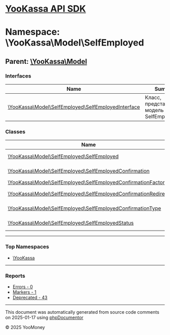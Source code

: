 # [YooKassa API SDK](../home.md)

# Namespace: \YooKassa\Model\SelfEmployed

## Parent: [\YooKassa\Model](../namespaces/yookassa-model.md)

### Interfaces

| Name | Summary |
| ---- | ------- |
| [\YooKassa\Model\SelfEmployed\SelfEmployedInterface](../classes/YooKassa-Model-SelfEmployed-SelfEmployedInterface.md) | Класс, представляющий модель SelfEmployed. |

### Classes

| Name | Summary |
| ---- | ------- |
| [\YooKassa\Model\SelfEmployed\SelfEmployed](../classes/YooKassa-Model-SelfEmployed-SelfEmployed.md) | Класс, представляющий модель SelfEmployed. |
| [\YooKassa\Model\SelfEmployed\SelfEmployedConfirmation](../classes/YooKassa-Model-SelfEmployed-SelfEmployedConfirmation.md) | Класс, представляющий модель SelfEmployedConfirmation. |
| [\YooKassa\Model\SelfEmployed\SelfEmployedConfirmationFactory](../classes/YooKassa-Model-SelfEmployed-SelfEmployedConfirmationFactory.md) | Class ConfirmationFactory |
| [\YooKassa\Model\SelfEmployed\SelfEmployedConfirmationRedirect](../classes/YooKassa-Model-SelfEmployed-SelfEmployedConfirmationRedirect.md) | Класс, представляющий модель SelfEmployedConfirmationRedirect. |
| [\YooKassa\Model\SelfEmployed\SelfEmployedConfirmationType](../classes/YooKassa-Model-SelfEmployed-SelfEmployedConfirmationType.md) | Класс, представляющий модель SelfEmployedConfirmationType. |
| [\YooKassa\Model\SelfEmployed\SelfEmployedStatus](../classes/YooKassa-Model-SelfEmployed-SelfEmployedStatus.md) | Класс, представляющий модель SelfEmployedStatus. |

---

### Top Namespaces

* [\YooKassa](../namespaces/yookassa.md)

---

### Reports
* [Errors - 0](../reports/errors.md)
* [Markers - 1](../reports/markers.md)
* [Deprecated - 43](../reports/deprecated.md)

---

This document was automatically generated from source code comments on 2025-01-17 using [phpDocumentor](http://www.phpdoc.org/)

&copy; 2025 YooMoney
